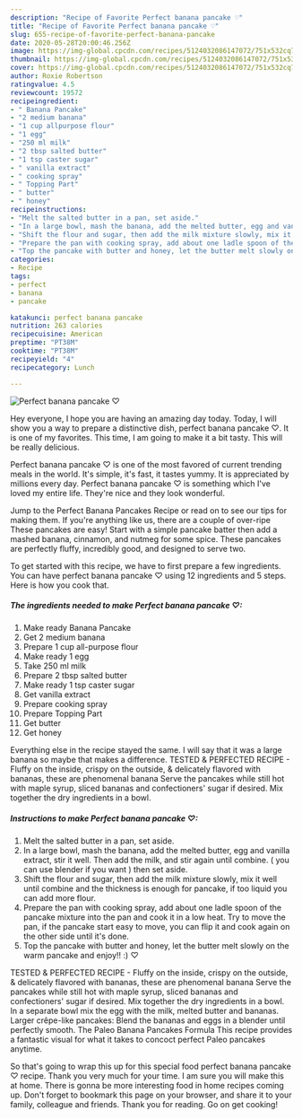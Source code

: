 ```yaml
---
description: "Recipe of Favorite Perfect banana pancake ♡"
title: "Recipe of Favorite Perfect banana pancake ♡"
slug: 655-recipe-of-favorite-perfect-banana-pancake
date: 2020-05-28T20:00:46.256Z
image: https://img-global.cpcdn.com/recipes/5124032086147072/751x532cq70/perfect-banana-pancake-♡-recipe-main-photo.jpg
thumbnail: https://img-global.cpcdn.com/recipes/5124032086147072/751x532cq70/perfect-banana-pancake-♡-recipe-main-photo.jpg
cover: https://img-global.cpcdn.com/recipes/5124032086147072/751x532cq70/perfect-banana-pancake-♡-recipe-main-photo.jpg
author: Roxie Robertson
ratingvalue: 4.5
reviewcount: 19572
recipeingredient:
- " Banana Pancake"
- "2 medium banana"
- "1 cup allpurpose flour"
- "1 egg"
- "250 ml milk"
- "2 tbsp salted butter"
- "1 tsp caster sugar"
- " vanilla extract"
- " cooking spray"
- " Topping Part"
- " butter"
- " honey"
recipeinstructions:
- "Melt the salted butter in a pan, set aside."
- "In a large bowl, mash the banana, add the melted butter, egg and vanilla extract, stir it well. Then add the milk, and stir again until combine. ( you can use blender if you want ) then set aside."
- "Shift the flour and sugar, then add the milk mixture slowly, mix it well until combine and the thickness is enough for pancake,  if too liquid you can add more flour."
- "Prepare the pan with cooking spray, add about one ladle spoon of the pancake mixture into the pan and cook it in a low heat. Try to move the pan,  if the pancake start easy to move, you can flip it and cook again on the other side until it&#39;s done."
- "Top the pancake with butter and honey, let the butter melt slowly on the warm pancake and enjoy!! :) ♡"
categories:
- Recipe
tags:
- perfect
- banana
- pancake

katakunci: perfect banana pancake 
nutrition: 263 calories
recipecuisine: American
preptime: "PT38M"
cooktime: "PT38M"
recipeyield: "4"
recipecategory: Lunch

---
```



![Perfect banana pancake ♡](https://img-global.cpcdn.com/recipes/5124032086147072/751x532cq70/perfect-banana-pancake-♡-recipe-main-photo.jpg)

Hey everyone, I hope you are having an amazing day today. Today, I will show you a way to prepare a distinctive dish, perfect banana pancake ♡. It is one of my favorites. This time, I am going to make it a bit tasty. This will be really delicious.

Perfect banana pancake ♡ is one of the most favored of current trending meals in the world. It's simple, it's fast, it tastes yummy. It is appreciated by millions every day. Perfect banana pancake ♡ is something which I've loved my entire life. They're nice and they look wonderful.

Jump to the Perfect Banana Pancakes Recipe or read on to see our tips for making them. If you&#39;re anything like us, there are a couple of over-ripe These pancakes are easy! Start with a simple pancake batter then add a mashed banana, cinnamon, and nutmeg for some spice. These pancakes are perfectly fluffy, incredibly good, and designed to serve two.


To get started with this recipe, we have to first prepare a few ingredients. You can have perfect banana pancake ♡ using 12 ingredients and 5 steps. Here is how you cook that.

<!--inarticleads1-->

##### The ingredients needed to make Perfect banana pancake ♡:

1. Make ready  Banana Pancake
1. Get 2 medium banana
1. Prepare 1 cup all-purpose flour
1. Make ready 1 egg
1. Take 250 ml milk
1. Prepare 2 tbsp salted butter
1. Make ready 1 tsp caster sugar
1. Get  vanilla extract
1. Prepare  cooking spray
1. Prepare  Topping Part
1. Get  butter
1. Get  honey


Everything else in the recipe stayed the same. I will say that it was a large banana so maybe that makes a difference. TESTED &amp; PERFECTED RECIPE - Fluffy on the inside, crispy on the outside, &amp; delicately flavored with bananas, these are phenomenal banana Serve the pancakes while still hot with maple syrup, sliced bananas and confectioners&#39; sugar if desired. Mix together the dry ingredients in a bowl. 

<!--inarticleads2-->

##### Instructions to make Perfect banana pancake ♡:

1. Melt the salted butter in a pan, set aside.
1. In a large bowl, mash the banana, add the melted butter, egg and vanilla extract, stir it well. Then add the milk, and stir again until combine. ( you can use blender if you want ) then set aside.
1. Shift the flour and sugar, then add the milk mixture slowly, mix it well until combine and the thickness is enough for pancake,  if too liquid you can add more flour.
1. Prepare the pan with cooking spray, add about one ladle spoon of the pancake mixture into the pan and cook it in a low heat. Try to move the pan,  if the pancake start easy to move, you can flip it and cook again on the other side until it&#39;s done.
1. Top the pancake with butter and honey, let the butter melt slowly on the warm pancake and enjoy!! :) ♡


TESTED &amp; PERFECTED RECIPE - Fluffy on the inside, crispy on the outside, &amp; delicately flavored with bananas, these are phenomenal banana Serve the pancakes while still hot with maple syrup, sliced bananas and confectioners&#39; sugar if desired. Mix together the dry ingredients in a bowl. In a separate bowl mix the egg with the milk, melted butter and bananas. Larger crêpe-like pancakes: Blend the bananas and eggs in a blender until perfectly smooth. The Paleo Banana Pancakes Formula This recipe provides a fantastic visual for what it takes to concoct perfect Paleo pancakes anytime. 

So that's going to wrap this up for this special food perfect banana pancake ♡ recipe. Thank you very much for your time. I am sure you will make this at home. There is gonna be more interesting food in home recipes coming up. Don't forget to bookmark this page on your browser, and share it to your family, colleague and friends. Thank you for reading. Go on get cooking!

